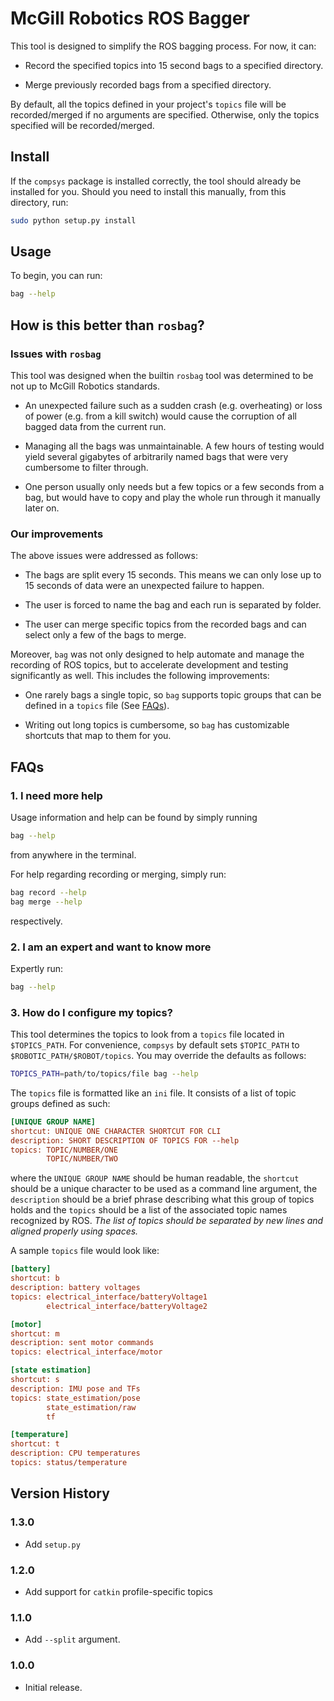# McGill Robotics ROS Bagger

This tool is designed to simplify the ROS bagging process.
For now, it can:

* Record the specified topics into 15 second bags to a specified directory.

* Merge previously recorded bags from a specified directory.

By default, all the topics defined in your project's `topics` file will be
recorded/merged if no arguments are specified. Otherwise, only the topics
specified will be recorded/merged.

## Install
If the `compsys` package is installed correctly, the tool should already be
installed for you. Should you need to install this manually, from this
directory, run:

```bash
sudo python setup.py install
```

## Usage
To begin, you can run:

```bash
bag --help
```

## How is this better than `rosbag`?

### Issues with `rosbag`
This tool was designed when the builtin `rosbag` tool was determined to be not
up to McGill Robotics standards.

* An unexpected failure such as a sudden crash (e.g. overheating) or loss of
  power (e.g. from a kill switch) would cause the corruption of all bagged data
  from the current run.

* Managing all the bags was unmaintainable. A few hours of testing would
  yield several gigabytes of arbitrarily named bags that were very cumbersome
  to filter through.

* One person usually only needs but a few topics or a few seconds from a bag,
  but would have to copy and play the whole run through it manually later on.

### Our improvements
The above issues were addressed as follows:

* The bags are split every 15 seconds. This means we can only lose up to 15
  seconds of data were an unexpected failure to happen.

* The user is forced to name the bag and each run is separated by folder.

* The user can merge specific topics from the recorded bags and can select
  only a few of the bags to merge.

Moreover, `bag` was not only designed to help automate and manage the recording
of ROS topics, but to accelerate development and testing significantly as well.
This includes the following improvements:

* One rarely bags a single topic, so `bag` supports topic groups that can be
  defined in a `topics` file (See [FAQs](3-how-do-i-configure-my-topics)).

* Writing out long topics is cumbersome, so `bag` has customizable shortcuts
  that map to them for you.

## FAQs

### 1. I need more help
Usage information and help can be found by simply running

```bash
bag --help
```

from anywhere in the terminal.

For help regarding recording or merging, simply run:

```bash
bag record --help
bag merge --help
```

respectively.

### 2. I am an expert and want to know more
Expertly run:
```bash
bag --help
```

### 3. How do I configure my topics?
This tool determines the topics to look from a `topics` file located in
`$TOPICS_PATH`. For convenience, `compsys` by default sets `$TOPIC_PATH`
to `$ROBOTIC_PATH/$ROBOT/topics`. You may override the defaults as follows:

```bash
TOPICS_PATH=path/to/topics/file bag --help
```

The `topics` file is formatted like an `ini` file. It consists of a list of
topic groups defined as such:

```ini
[UNIQUE GROUP NAME]
shortcut: UNIQUE ONE CHARACTER SHORTCUT FOR CLI
description: SHORT DESCRIPTION OF TOPICS FOR --help
topics: TOPIC/NUMBER/ONE
        TOPIC/NUMBER/TWO
```

where the `UNIQUE GROUP NAME` should be human readable, the `shortcut` should
be a unique character to be used as a command line argument, the `description`
should be a brief phrase describing what this group of topics holds and the
`topics` should be a list of the associated topic names recognized by ROS. *The
list of topics should be separated by new lines and aligned properly using
spaces.*

A sample `topics` file would look like:

```ini
[battery]
shortcut: b
description: battery voltages
topics: electrical_interface/batteryVoltage1
        electrical_interface/batteryVoltage2

[motor]
shortcut: m
description: sent motor commands
topics: electrical_interface/motor

[state estimation]
shortcut: s
description: IMU pose and TFs
topics: state_estimation/pose
        state_estimation/raw
        tf

[temperature]
shortcut: t
description: CPU temperatures
topics: status/temperature
```

## Version History
### 1.3.0
* Add `setup.py`
### 1.2.0
* Add support for `catkin` profile-specific topics
### 1.1.0
* Add `--split` argument.
### 1.0.0
* Initial release.
